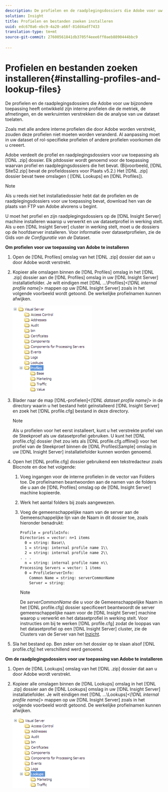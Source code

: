 ```yaml
---
description: De profielen en de raadplegingsdossiers die Adobe voor uw bijzondere toepassing heeft ontwikkeld zijn interne profielen die de metriek, de afmetingen, en de werkruimten verstrekken die de analyse van uw dataset toelaten.
solution: Insight
title: Profielen en bestanden zoeken installeren
uuid: edc670a6-ebc9-4a20-a66f-81dd4adf7433
translation-type: tm+mt
source-git-commit: 27600561841db3705f4eee6ff0aeb8890444bbc9

---
```



# Profielen en bestanden zoeken installeren{#installing-profiles-and-lookup-files}

De profielen en de raadplegingsdossiers die Adobe voor uw bijzondere toepassing heeft ontwikkeld zijn interne profielen die de metriek, de afmetingen, en de werkruimten verstrekken die de analyse van uw dataset toelaten.

Zoals met alle andere interne profielen die door Adobe worden verstrekt, zouden deze profielen niet moeten worden veranderd. Al aanpassing moet in uw dataset of rol-specifieke profielen of andere profielen voorkomen die u creeert.

Adobe verdeelt de profiel en raadplegingsdossiers voor uw toepassing als [!DNL .zip] dossier. Elk pitdossier wordt genoemd voor de toepassing waarvan profiel en raadplegingsdossiers die het bevat. (Bijvoorbeeld, [!DNL Site52.zip] bevat de profieldossiers voor Plaats v5.2.) Het [!DNL .zip] dossier bevat twee omslagen ( [!DNL Lookups] en [!DNL Profiles]).

>[!NOTE]
>
>Als u reeds niet het installatiedossier hebt dat de profielen en de raadplegingsdossiers voor uw toepassing bevat, download hen van de plaats van FTP van Adobe alvorens u begint.

U moet het profiel en zijn raadplegingsdossiers op de [!DNL Insight Server] machine installeren waarop u verwerkt en uw datasetprofiel in werking stelt. Als u een [!DNL Insight Server] cluster in werking stelt, moet u de dossiers op de hoofdserver installeren. Voor informatie over datasetprofielen, zie de Gids *van de Configuratie van de* Dataset.

**Om profielen voor uw toepassing van Adobe te installeren**

1. Open de [!DNL Profiles] omslag van het [!DNL .zip] dossier dat aan u door Adobe wordt verstrekt.

1. Kopieer alle omslagen binnen de [!DNL Profiles] omslag in het [!DNL .zip] dossier aan de [!DNL Profiles] omslag in uw [!DNL Insight Server] installatiefolder. Je wilt eindigen met [!DNL ...\Profiles\]*&lt;[!DNL internal profile name]>* mappen op uw [!DNL Insight Server] zoals in het volgende voorbeeld wordt getoond. De werkelijke profielnamen kunnen afwijken.

   ![](assets/win_installprofiles.png)

1. Blader naar de map [!DNL-profielen\]*&lt;[!DNL dataset profile name]>* in de directory waarin u het bestand hebt geïnstalleerd [!DNL Insight Server] en zoek het [!DNL profile.cfg] bestand in deze directory.

   >[!NOTE]
   >
   >Als u profielen voor het eerst installeert, kunt u het verstrekte profiel van de Steekproef als uw datasetprofiel gebruiken. U kunt het [!DNL profile.cfg] dossier (het zou iets als [!DNL profile.cfg.offline]) voor het profiel van de Steekproef binnen de [!DNL Profiles\Sample] omslag in uw [!DNL Insight Server] installatiefolder kunnen worden genoemd.

1. Open het [!DNL profile.cfg] dossier gebruikend een tekstredacteur zoals Blocnote en doe het volgende:

   1. Voeg ingangen voor de interne profielen in de vector van Folders toe. De profielnamen beantwoorden aan de namen van de folders die u aan de [!DNL Profiles] omslag op de [!DNL Insight Server] machine kopieerde.

   1. Werk het aantal folders bij zoals aangewezen.
   1. Voeg de gemeenschappelijke naam van de server aan de Gemeenschappelijke lijn van de Naam in dit dossier toe, zoals hieronder benadrukt:

      ```
      Profile = profileInfo: 
      Directories = vector: n+1 items
        0 = string: Base\\
        1 = string: internal profile name 1\\
        2 = string: internal profile name 2\\
      . . .
        n = string: internal profile name n\\
      Processing Servers = vector: 1 items
        0 = ProfileServerInfo: 
          Common Name = string: serverCommonName
          Server = string: 
      ```

      >[!NOTE]
      >
      >De *serverCommonName* die u voor de Gemeenschappelijke Naam in het [!DNL profile.cfg] dossier specificeert beantwoordt de server gemeenschappelijke naam voor de [!DNL Insight Server] machine waarop u verwerkt en het datasetprofiel in werking stelt. Voor instructies om bij te werken [!DNL profile.cfg] zodat de looppas van het datasetprofiel op een [!DNL Insight Server] cluster, zie de Clusters van de Server van het [Inzicht](../../../../home/c-inst-svr/c-install-ins-svr/c-ins-svr-clstrs/c-abt-ins-svr-clsters.md).

1. Sla het bestand op. Ben zeker om het dossier op te slaan alsof [!DNL profile.cfg] het verschillend werd genoemd.

**Om de raadplegingsdossiers voor uw toepassing van Adobe te installeren**

1. Open de [!DNL Lookups] omslag van het [!DNL .zip] dossier dat aan u door Adobe wordt verstrekt.

1. Kopieer alle omslagen binnen de [!DNL Lookups] omslag in het [!DNL .zip] dossier aan de [!DNL Lookups] omslag in uw [!DNL Insight Server] installatiefolder. Je wilt eindigen met [!DNL ...\Lookups\]*&lt;[!DNL internal profile name]>* mappen op uw [!DNL Insight Server] zoals in het volgende voorbeeld wordt getoond. De werkelijke profielnamen kunnen afwijken.

   ![](assets/win_installLookups.png)

